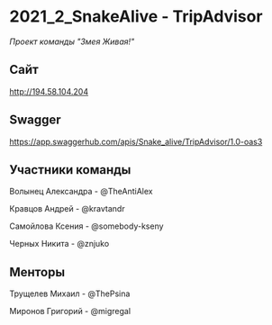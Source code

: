 # 2021_2_SnakeAlive - TripAdvisor

_Проект команды "Змея Живая!"_ 

Сайт
----

http://194.58.104.204 

Swagger 
-------
https://app.swaggerhub.com/apis/Snake_alive/TripAdvisor/1.0-oas3

Участники команды
-------
Волынец Александра - @TheAntiAlex

Кравцов Андрей - @kravtandr

Самойлова Ксения - @somebody-kseny

Черных Никита - @znjuko


Менторы
-------
Трущелев Михаил -  @ThePsina

Миронов Григорий - @migregal
